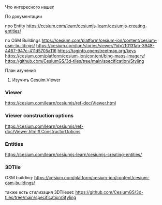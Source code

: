 Что интересного нашел

По документации 

про Entity
https://cesium.com/learn/cesiumjs-learn/cesiumjs-creating-entities/

по OSM Buildings
https://cesium.com/platform/cesium-ion/content/cesium-osm-buildings/
https://cesium.com/ion/stories/viewer/?id=2f0131ab-3948-4467-947c-411d5705a116
https://taginfo.openstreetmap.org/keys
https://cesium.com/platform/cesium-ion/content/bing-maps-imagery/
https://github.com/CesiumGS/3d-tiles/tree/main/specification/Styling



План изучения
1. Изучить Cesuim.Viewer

  ### Viewer 
  https://cesium.com/learn/cesiumjs/ref-doc/Viewer.html

  ### Viewer construction options 
  https://cesium.com/learn/cesiumjs/ref-doc/Viewer.html#.ConstructorOptions

  ### Entities
  https://cesium.com/learn/cesiumjs-learn/cesiumjs-creating-entities/


  ### 3DTile
  OSM building: https://cesium.com/platform/cesium-ion/content/cesium-osm-buildings/
  
  также есть стилизация 3DTileset: https://github.com/CesiumGS/3d-tiles/tree/main/specification/Styling
